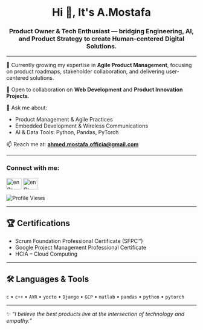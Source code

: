 <h1 align="center">Hi 👋, It's A.Mostafa</h1>
<h3 align="center">Product Owner & Tech Enthusiast — bridging Engineering, AI, and Product Strategy to create Human-centered Digital Solutions.</h3>

---

🌱 Currently growing my expertise in **Agile Product Management**, focusing on product roadmaps, stakeholder collaboration, and delivering user-centered solutions.

👯 Open to collaboration on **Web Development** and **Product Innovation Projects**.  

💬 Ask me about:  
- Product Management & Agile Practices  
- Embedded Development & Wireless Communications  
- AI & Data Tools: Python, Pandas, PyTorch

📫 Reach me at: **ahmed.mostafa.officia@gmail.com**  

---

<h3 align="left">Connect with me:</h3>
<p align="left">
<a href="https://linkedin.com/in/eng-ahmedmostafa" target="blank"><img align="center" src="https://raw.githubusercontent.com/rahuldkjain/github-profile-readme-generator/master/src/images/icons/Social/linked-in-alt.svg" alt="eng-ahmedmostafa" height="30" width="40" /></a>
<a href="https://stackoverflow.com/users/20981169/ahmed-mostafa" target="blank"><img align="center" src="https://raw.githubusercontent.com/rahuldkjain/github-profile-readme-generator/master/src/images/icons/Social/stack-overflow.svg" alt="eng-ahmedmostafa" height="30" width="40" /></a>
</p>

![Profile Views](https://komarev.com/ghpvc/?username=eng-ahmedmostafa&color=green&style=flat-square) 

---

## 🏆 Certifications  
- Scrum Foundation Professional Certificate (SFPC™)  
- Google Project Management Professional Certificate  
- HCIA – Cloud Computing  

---

## 🛠 Languages & Tools  
`c` • `c++` • `AVR` • `yocto` • `Django` • `GCP` •  `matlab` • `pandas` • `python` • `pytorch`   

---

✨ *“I believe the best products live at the intersection of technology and empathy.”*  
